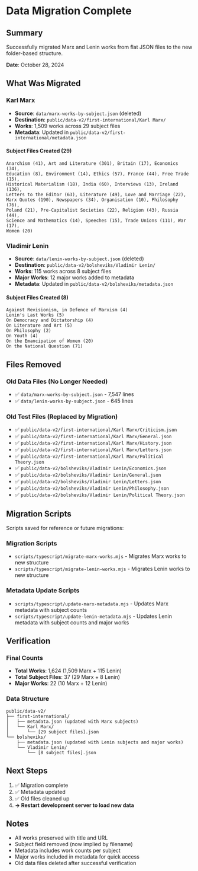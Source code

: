 # Data Migration Complete

## Summary

Successfully migrated Marx and Lenin works from flat JSON files to the new folder-based structure.

**Date**: October 28, 2024

## What Was Migrated

### Karl Marx
- **Source**: `data/marx-works-by-subject.json` (deleted)
- **Destination**: `public/data-v2/first-international/Karl Marx/`
- **Works**: 1,509 works across 29 subject files
- **Metadata**: Updated in `public/data-v2/first-international/metadata.json`

#### Subject Files Created (29)
```
Anarchism (41), Art and Literature (301), Britain (17), Economics (34), 
Education (8), Environment (14), Ethics (57), France (44), Free Trade (15), 
Historical Materialism (18), India (60), Interviews (13), Ireland (136), 
Letters to the Editor (63), Literature (49), Love and Marriage (22), 
Marx Quotes (190), Newspapers (34), Organisation (10), Philosophy (76), 
Poland (21), Pre-Capitalist Societies (22), Religion (43), Russia (44), 
Science and Mathematics (14), Speeches (15), Trade Unions (111), War (17), 
Women (20)
```

### Vladimir Lenin
- **Source**: `data/lenin-works-by-subject.json` (deleted)
- **Destination**: `public/data-v2/bolsheviks/Vladimir Lenin/`
- **Works**: 115 works across 8 subject files
- **Major Works**: 12 major works added to metadata
- **Metadata**: Updated in `public/data-v2/bolsheviks/metadata.json`

#### Subject Files Created (8)
```
Against Revisionism, in Defence of Marxism (4)
Lenin's Last Works (5)
On Democracy and Dictatorship (4)
On Literature and Art (5)
On Philosophy (2)
On Youth (4)
On the Emancipation of Women (20)
On the National Question (71)
```

## Files Removed

### Old Data Files (No Longer Needed)
- ✅ `data/marx-works-by-subject.json` - 7,547 lines
- ✅ `data/lenin-works-by-subject.json` - 645 lines

### Old Test Files (Replaced by Migration)
- ✅ `public/data-v2/first-international/Karl Marx/Criticism.json`
- ✅ `public/data-v2/first-international/Karl Marx/General.json`
- ✅ `public/data-v2/first-international/Karl Marx/History.json`
- ✅ `public/data-v2/first-international/Karl Marx/Letters.json`
- ✅ `public/data-v2/first-international/Karl Marx/Political Theory.json`
- ✅ `public/data-v2/bolsheviks/Vladimir Lenin/Economics.json`
- ✅ `public/data-v2/bolsheviks/Vladimir Lenin/General.json`
- ✅ `public/data-v2/bolsheviks/Vladimir Lenin/Letters.json`
- ✅ `public/data-v2/bolsheviks/Vladimir Lenin/Philosophy.json`
- ✅ `public/data-v2/bolsheviks/Vladimir Lenin/Political Theory.json`

## Migration Scripts

Scripts saved for reference or future migrations:

### Migration Scripts
- `scripts/typescript/migrate-marx-works.mjs` - Migrates Marx works to new structure
- `scripts/typescript/migrate-lenin-works.mjs` - Migrates Lenin works to new structure

### Metadata Update Scripts
- `scripts/typescript/update-marx-metadata.mjs` - Updates Marx metadata with subject counts
- `scripts/typescript/update-lenin-metadata.mjs` - Updates Lenin metadata with subject counts and major works

## Verification

### Final Counts
- **Total Works**: 1,624 (1,509 Marx + 115 Lenin)
- **Total Subject Files**: 37 (29 Marx + 8 Lenin)
- **Major Works**: 22 (10 Marx + 12 Lenin)

### Data Structure
```
public/data-v2/
├── first-international/
│   ├── metadata.json (updated with Marx subjects)
│   └── Karl Marx/
│       └── [29 subject files].json
└── bolsheviks/
    ├── metadata.json (updated with Lenin subjects and major works)
    └── Vladimir Lenin/
        └── [8 subject files].json
```

## Next Steps

1. ✅ Migration complete
2. ✅ Metadata updated
3. ✅ Old files cleaned up
4. **→ Restart development server to load new data**

## Notes

- All works preserved with title and URL
- Subject field removed (now implied by filename)
- Metadata includes work counts per subject
- Major works included in metadata for quick access
- Old data files deleted after successful verification

